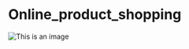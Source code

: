 # Online_product_shopping

![This is an image](https://myoctocat.com/assets/images/base-octocat.svg)
